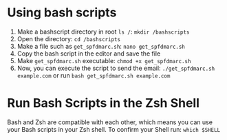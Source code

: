 # Using bash scripts
1. Make a bashscript directory in root `ls /`: `mkdir /bashscripts`
2. Open the directory: `cd /bashscripts`
3. Make a file such as `get_spfdmarc.sh`: `nano get_spfdmarc.sh`
4. Copy the bash script in the editor and save the file
5. Make `get_spfdmarc.sh` executable: `chmod +x get_spfdmarc.sh`
6. Now, you can execute the script to send the email: `./get_spfdmarc.sh example.com` or run `bash get_spfdmarc.sh example.com`

# Run Bash Scripts in the Zsh Shell
Bash and Zsh are compatible with each other, which means you can use your Bash scripts in your Zsh shell.
To confirm your Shell run: `which $SHELL`
